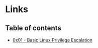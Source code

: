 # Links

## Table of contents

* [0x01 - Basic Linux Privilege Escalation](http://blog.g0tmi1k.com/2011/08/basic-linux-privilege-escalation/)